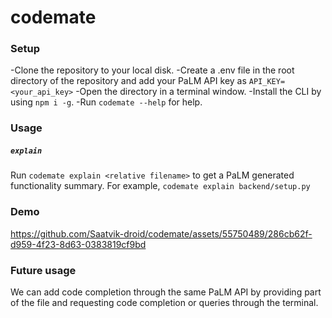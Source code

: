 # codemate

### Setup

-Clone the repository to your local disk.
-Create a .env file in the root directory of the repository and add your PaLM API key as `API_KEY=<your_api_key>`
-Open the directory in a terminal window.
-Install the CLI by using `npm i -g`.
-Run `codemate --help` for help.

### Usage

##### `explain`

Run `codemate explain <relative filename>` to get a PaLM generated functionality summary.
For example, `codemate explain backend/setup.py`

### Demo

https://github.com/Saatvik-droid/codemate/assets/55750489/286cb62f-d959-4f23-8d63-0383819cf9bd

### Future usage

We can add code completion through the same PaLM API by providing part of the file and requesting code completion or queries through the terminal.

